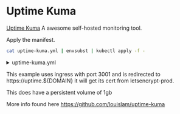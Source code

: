 # Uptime Kuma


[Uptime Kuma](uptime.kuma.pet) A awesome self-hosted monitoring tool.

Apply the manifest.

```bash
cat uptime-kuma.yml | envsubst | kubectl apply -f -
```

<details>
<summary>uptime-kuma.yml</summary>
```
--8<-- "./manifests/uptime-kuma.yml"
```
</details>

This example uses ingress with port 3001 and is redirected to https://uptime.${DOMAIN} it will get its cert from letsencrypt-prod.

This does have a persistent volume of 1gb

More info found here https://github.com/louislam/uptime-kuma